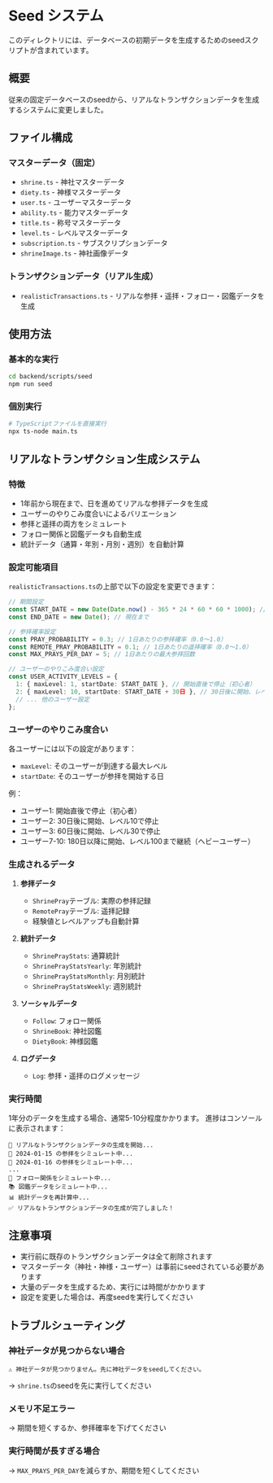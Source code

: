 # Seed システム

このディレクトリには、データベースの初期データを生成するためのseedスクリプトが含まれています。

## 概要

従来の固定データベースのseedから、リアルなトランザクションデータを生成するシステムに変更しました。

## ファイル構成

### マスターデータ（固定）
- `shrine.ts` - 神社マスターデータ
- `diety.ts` - 神様マスターデータ
- `user.ts` - ユーザーマスターデータ
- `ability.ts` - 能力マスターデータ
- `title.ts` - 称号マスターデータ
- `level.ts` - レベルマスターデータ
- `subscription.ts` - サブスクリプションデータ
- `shrineImage.ts` - 神社画像データ

### トランザクションデータ（リアル生成）
- `realisticTransactions.ts` - リアルな参拝・遥拝・フォロー・図鑑データを生成

## 使用方法

### 基本的な実行
```bash
cd backend/scripts/seed
npm run seed
```

### 個別実行
```bash
# TypeScriptファイルを直接実行
npx ts-node main.ts
```

## リアルなトランザクション生成システム

### 特徴
- 1年前から現在まで、日を進めてリアルな参拝データを生成
- ユーザーのやりこみ度合いによるバリエーション
- 参拝と遥拝の両方をシミュレート
- フォロー関係と図鑑データも自動生成
- 統計データ（通算・年別・月別・週別）を自動計算

### 設定可能項目

`realisticTransactions.ts`の上部で以下の設定を変更できます：

```typescript
// 期間設定
const START_DATE = new Date(Date.now() - 365 * 24 * 60 * 60 * 1000); // 1年前から開始
const END_DATE = new Date(); // 現在まで

// 参拝確率設定
const PRAY_PROBABILITY = 0.3; // 1日あたりの参拝確率（0.0〜1.0）
const REMOTE_PRAY_PROBABILITY = 0.1; // 1日あたりの遥拝確率（0.0〜1.0）
const MAX_PRAYS_PER_DAY = 5; // 1日あたりの最大参拝回数

// ユーザーのやりこみ度合い設定
const USER_ACTIVITY_LEVELS = {
  1: { maxLevel: 1, startDate: START_DATE }, // 開始直後で停止（初心者）
  2: { maxLevel: 10, startDate: START_DATE + 30日 }, // 30日後に開始、レベル10で停止
  // ... 他のユーザー設定
};
```

### ユーザーのやりこみ度合い

各ユーザーには以下の設定があります：
- `maxLevel`: そのユーザーが到達する最大レベル
- `startDate`: そのユーザーが参拝を開始する日

例：
- ユーザー1: 開始直後で停止（初心者）
- ユーザー2: 30日後に開始、レベル10で停止
- ユーザー3: 60日後に開始、レベル30で停止
- ユーザー7-10: 180日以降に開始、レベル100まで継続（ヘビーユーザー）

### 生成されるデータ

1. **参拝データ**
   - `ShrinePray`テーブル: 実際の参拝記録
   - `RemotePray`テーブル: 遥拝記録
   - 経験値とレベルアップも自動計算

2. **統計データ**
   - `ShrinePrayStats`: 通算統計
   - `ShrinePrayStatsYearly`: 年別統計
   - `ShrinePrayStatsMonthly`: 月別統計
   - `ShrinePrayStatsWeekly`: 週別統計

3. **ソーシャルデータ**
   - `Follow`: フォロー関係
   - `ShrineBook`: 神社図鑑
   - `DietyBook`: 神様図鑑

4. **ログデータ**
   - `Log`: 参拝・遥拝のログメッセージ

### 実行時間

1年分のデータを生成する場合、通常5-10分程度かかります。
進捗はコンソールに表示されます：

```
🚀 リアルなトランザクションデータの生成を開始...
📅 2024-01-15 の参拝をシミュレート中...
📅 2024-01-16 の参拝をシミュレート中...
...
👥 フォロー関係をシミュレート中...
📚 図鑑データをシミュレート中...
📊 統計データを再計算中...
✅ リアルなトランザクションデータの生成が完了しました！
```

## 注意事項

- 実行前に既存のトランザクションデータは全て削除されます
- マスターデータ（神社・神様・ユーザー）は事前にseedされている必要があります
- 大量のデータを生成するため、実行には時間がかかります
- 設定を変更した場合は、再度seedを実行してください

## トラブルシューティング

### 神社データが見つからない場合
```
⚠️ 神社データが見つかりません。先に神社データをseedしてください。
```
→ `shrine.ts`のseedを先に実行してください

### メモリ不足エラー
→ 期間を短くするか、参拝確率を下げてください

### 実行時間が長すぎる場合
→ `MAX_PRAYS_PER_DAY`を減らすか、期間を短くしてください 
